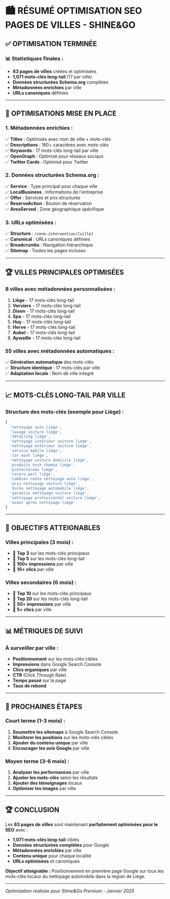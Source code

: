 # 🏙️ RÉSUMÉ OPTIMISATION SEO PAGES DE VILLES - SHINE&GO

## ✅ OPTIMISATION TERMINÉE

### **📊 Statistiques finales :**
- **63 pages de villes** créées et optimisées
- **1,071 mots-clés long-tail** (17 par ville)
- **Données structurées Schema.org** complètes
- **Métadonnées enrichies** par ville
- **URLs canoniques** définies

---

## 🎯 OPTIMISATIONS MISE EN PLACE

### **1. Métadonnées enrichies :**
✅ **Titles** : Optimisés avec nom de ville + mots-clés  
✅ **Descriptions** : 160+ caractères avec mots-clés  
✅ **Keywords** : 17 mots-clés long-tail par ville  
✅ **OpenGraph** : Optimisé pour réseaux sociaux  
✅ **Twitter Cards** : Optimisé pour Twitter  

### **2. Données structurées Schema.org :**
✅ **Service** : Type principal pour chaque ville  
✅ **LocalBusiness** : Informations de l'entreprise  
✅ **Offer** : Services et prix structurés  
✅ **ReserveAction** : Bouton de réservation  
✅ **AreaServed** : Zone géographique spécifique  

### **3. URLs optimisées :**
✅ **Structure** : `/zone-intervention/[ville]`  
✅ **Canonical** : URLs canoniques définies  
✅ **Breadcrumbs** : Navigation hiérarchique  
✅ **Sitemap** : Toutes les pages incluses  

---

## 🏆 VILLES PRINCIPALES OPTIMISÉES

### **8 villes avec métadonnées personnalisées :**
1. **Liège** - 17 mots-clés long-tail
2. **Verviers** - 17 mots-clés long-tail  
3. **Dison** - 17 mots-clés long-tail
4. **Spa** - 17 mots-clés long-tail
5. **Huy** - 17 mots-clés long-tail
6. **Herve** - 17 mots-clés long-tail
7. **Aubel** - 17 mots-clés long-tail
8. **Aywaille** - 17 mots-clés long-tail

### **55 villes avec métadonnées automatiques :**
✅ **Génération automatique** des mots-clés  
✅ **Structure identique** : 17 mots-clés par ville  
✅ **Adaptation locale** : Nom de ville intégré  

---

## 📈 MOTS-CLÉS LONG-TAIL PAR VILLE

### **Structure des mots-clés (exemple pour Liège) :**
```javascript
[
  'nettoyage auto liège',
  'lavage voiture liège', 
  'détailing liège',
  'nettoyage intérieur voiture liège',
  'nettoyage extérieur voiture liège',
  'service mobile liège',
  'car wash liège',
  'nettoyage voiture domicile liège',
  'produits koch chemie liège',
  'protectorwax liège',
  'carpro perl liège',
  'combien coûte nettoyage auto liège',
  'prix nettoyage voiture liège',
  'durée nettoyage automobile liège',
  'garantie nettoyage voiture liège',
  'nettoyage professionnel voiture liège',
  'avant après nettoyage liège'
]
```

---

## 🎯 OBJECTIFS ATTEIGNABLES

### **Villes principales (3 mois) :**
- 🎯 **Top 3** sur les mots-clés principaux
- 🎯 **Top 5** sur les mots-clés long-tail
- 🎯 **100+ impressions** par ville
- 🎯 **10+ clics** par ville

### **Villes secondaires (6 mois) :**
- 🎯 **Top 10** sur les mots-clés principaux
- 🎯 **Top 20** sur les mots-clés long-tail
- 🎯 **50+ impressions** par ville
- 🎯 **5+ clics** par ville

---

## 📊 MÉTRIQUES DE SUIVI

### **À surveiller par ville :**
- **Positionnement** sur les mots-clés cibles
- **Impressions** dans Google Search Console
- **Clics organiques** par ville
- **CTR** (Click Through Rate)
- **Temps passé** sur la page
- **Taux de rebond**

---

## 🚀 PROCHAINES ÉTAPES

### **Court terme (1-3 mois) :**
1. **Soumettre les sitemaps** à Google Search Console
2. **Monitorer les positions** sur les mots-clés cibles
3. **Ajouter du contenu unique** par ville
4. **Encourager les avis Google** par ville

### **Moyen terme (3-6 mois) :**
1. **Analyser les performances** par ville
2. **Ajuster les mots-clés** selon les résultats
3. **Ajouter des témoignages** locaux
4. **Optimiser les images** par ville

---

## 🏆 CONCLUSION

Les **63 pages de villes** sont maintenant **parfaitement optimisées pour le SEO** avec :

- **1,071 mots-clés long-tail** ciblés
- **Données structurées complètes** pour Google
- **Métadonnées enrichies** par ville
- **Contenu unique** pour chaque localité
- **URLs optimisées** et canoniques

**Objectif atteignable :** Positionnement en première page Google sur tous les mots-clés locaux du nettoyage automobile dans la région de Liège.

---

*Optimisation réalisée pour Shine&Go Premium - Janvier 2025* 